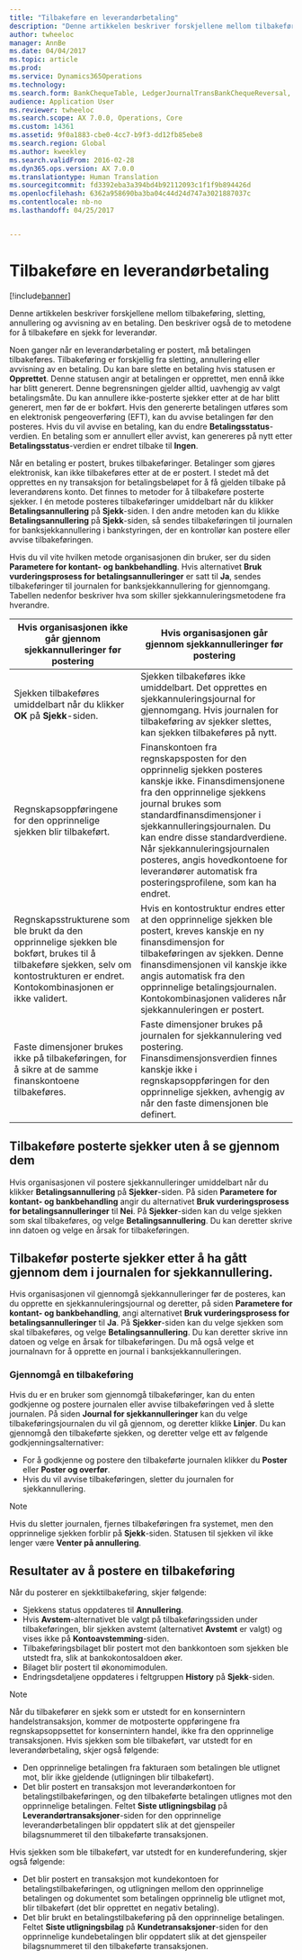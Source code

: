 ```yaml
---
title: "Tilbakeføre en leverandørbetaling"
description: "Denne artikkelen beskriver forskjellene mellom tilbakeføring, sletting, annullering og avvisning av en betaling. Den beskriver også de to metodene for å tilbakeføre en sjekk for leverandør."
author: twheeloc
manager: AnnBe
ms.date: 04/04/2017
ms.topic: article
ms.prod: 
ms.service: Dynamics365Operations
ms.technology: 
ms.search.form: BankChequeTable, LedgerJournalTransBankChequeReversal, LedgerJournalTransVendPaym
audience: Application User
ms.reviewer: twheeloc
ms.search.scope: AX 7.0.0, Operations, Core
ms.custom: 14361
ms.assetid: 9f0a1883-cbe0-4cc7-b9f3-dd12fb85ebe8
ms.search.region: Global
ms.author: kweekley
ms.search.validFrom: 2016-02-28
ms.dyn365.ops.version: AX 7.0.0
ms.translationtype: Human Translation
ms.sourcegitcommit: fd3392eba3a394bd4b92112093c1f1f9b894426d
ms.openlocfilehash: 6362a958690ba3ba04c44d24d747a3021887037c
ms.contentlocale: nb-no
ms.lasthandoff: 04/25/2017


---
```


# <a name="reverse-a-vendor-payment"></a>Tilbakeføre en leverandørbetaling

[!include[banner](../includes/banner.md)]


Denne artikkelen beskriver forskjellene mellom tilbakeføring, sletting, annullering og avvisning av en betaling. Den beskriver også de to metodene for å tilbakeføre en sjekk for leverandør. 

Noen ganger når en leverandørbetaling er postert, må betalingen tilbakeføres. Tilbakeføring er forskjellig fra sletting, annullering eller avvisning av en betaling. Du kan bare slette en betaling hvis statusen er **Opprettet**. Denne statusen angir at betalingen er opprettet, men ennå ikke har blitt generert. Denne begrensningen gjelder alltid, uavhengig av valgt betalingsmåte. Du kan annullere ikke-posterte sjekker etter at de har blitt generert, men før de er bokført. Hvis den genererte betalingen utføres som en elektronisk pengeoverføring (EFT), kan du avvise betalingen før den posteres. Hvis du vil avvise en betaling, kan du endre **Betalingsstatus**-verdien. En betaling som er annullert eller avvist, kan genereres på nytt etter **Betalingsstatus**-verdien er endret tilbake til **Ingen**. 

Når en betaling er postert, brukes tilbakeføringer. Betalinger som gjøres elektronisk, kan ikke tilbakeføres etter at de er postert. I stedet må det opprettes en ny transaksjon for betalingsbeløpet for å få gjelden tilbake på leverandørens konto. Det finnes to metoder for å tilbakeføre posterte sjekker. I én metode posteres tilbakeføringer umiddelbart når du klikker **Betalingsannullering** på **Sjekk**-siden. I den andre metoden kan du klikke **Betalingsannullering** på **Sjekk**-siden, så sendes tilbakeføringen til journalen for banksjekkannullering i bankstyringen, der en kontrollør kan postere eller avvise tilbakeføringen. 

Hvis du vil vite hvilken metode organisasjonen din bruker, ser du siden **Parametere for kontant- og bankbehandling**. Hvis alternativet **Bruk vurderingsprosess for betalingsannulleringer** er satt til **Ja**, sendes tilbakeføringer til journalen for banksjekkannullering for gjennomgang. Tabellen nedenfor beskriver hva som skiller sjekkannuleringsmetodene fra hverandre.

| Hvis organisasjonen ikke går gjennom sjekkannulleringer før postering                                                                                                                                  | Hvis organisasjonen går gjennom sjekkannulleringer før postering                                                                                                                                                                                                                                                                                                                                                                     |
|-----------------------------------------------------------------------------------------------------------------------------------------------------------------------------------------------------|---------------------------------------------------------------------------------------------------------------------------------------------------------------------------------------------------------------------------------------------------------------------------------------------------------------------------------------------------------------------------------------------------------------------------------|
| Sjekken tilbakeføres umiddelbart når du klikker **OK** på **Sjekk**-siden.                                                                                                                      | Sjekken tilbakeføres ikke umiddelbart. Det opprettes en sjekkannuleringsjournal for gjennomgang. Hvis journalen for tilbakeføring av sjekker slettes, kan sjekken tilbakeføres på nytt.                                                                                                                                                                                                                                                                |
| Regnskapsoppføringene for den opprinnelige sjekken blir tilbakeført.                                                                                                                                         | Finanskontoen fra regnskapsposten for den opprinnelig sjekken posteres kanskje ikke. Finansdimensjonene fra den opprinnelige sjekkens journal brukes som standardfinansdimensjoner i sjekkannulleringsjournalen. Du kan endre disse standardverdiene. Når sjekkannuleringsjournalen posteres, angis hovedkontoene for leverandører automatisk fra posteringsprofilene, som kan ha endret. |
| Regnskapsstrukturene som ble brukt da den opprinnelige sjekken ble bokført, brukes til å tilbakeføre sjekken, selv om kontostrukturen er endret. Kontokombinasjonen er ikke validert. | Hvis en kontostruktur endres etter at den opprinnelige sjekken ble postert, kreves kanskje en ny finansdimensjon for tilbakeføringen av sjekken. Denne finansdimensjonen vil kanskje ikke angis automatisk fra den opprinnelige betalingsjournalen. Kontokombinasjonen valideres når sjekkannuleringen er postert.                                                                                                        |
| Faste dimensjoner brukes ikke på tilbakeføringen, for å sikre at de samme finanskontoene tilbakeføres.                                                                                      | Faste dimensjoner brukes på journalen for sjekkannulering ved postering. Finansdimensjonsverdien finnes kanskje ikke i regnskapsoppføringen for den opprinnelige sjekken, avhengig av når den faste dimensjonen ble definert.                                                                                                                                                                                                     |

## <a name="reverse-posted-checks-without-reviewing-them"></a>Tilbakeføre posterte sjekker uten å se gjennom dem
Hvis organisasjonen vil postere sjekkannulleringer umiddelbart når du klikker **Betalingsannullering** på **Sjekker**-siden. På siden **Parametere for kontant- og bankbehandling** angir du alternativet **Bruk vurderingsprosess for betalingsannulleringer** til **Nei**. På **Sjekker**-siden kan du velge sjekken som skal tilbakeføres, og velge **Betalingsannullering**. Du kan deretter skrive inn datoen og velge en årsak for tilbakeføringen.

## <a name="reverse-posted-checks-after-they-are-reviewed-in-the-check-reversal-journal"></a>Tilbakefør posterte sjekker etter å ha gått gjennom dem i journalen for sjekkannullering.
Hvis organisasjonen vil gjennomgå sjekkannulleringer før de posteres, kan du opprette en sjekkannuleringsjournal og deretter, på siden **Parametere for kontant- og bankbehandling**, angi alternativet **Bruk vurderingsprosess for betalingsannulleringer** til **Ja**. På **Sjekker**-siden kan du velge sjekken som skal tilbakeføres, og velge **Betalingsannullering**. Du kan deretter skrive inn datoen og velge en årsak for tilbakeføringen. Du må også velge et journalnavn for å opprette en journal i banksjekkannulleringen.

### <a name="review-a-reversal"></a>Gjennomgå en tilbakeføring

Hvis du er en bruker som gjennomgå tilbakeføringer, kan du enten godkjenne og postere journalen eller avvise tilbakeføringen ved å slette journalen. På siden **Journal for sjekkannulleringer** kan du velge tilbakeføringsjournalen du vil gå gjennom, og deretter klikke **Linjer**. Du kan gjennomgå den tilbakeførte sjekken, og deretter velge ett av følgende godkjenningsalternativer:

-   For å godkjenne og postere den tilbakeførte journalen klikker du **Poster** eller **Poster og overfør**.
-   Hvis du vil avvise tilbakeføringen, sletter du journalen for sjekkannullering.

> [!NOTE]
> Hvis du sletter journalen, fjernes tilbakeføringen fra systemet, men den opprinnelige sjekken forblir på **Sjekk**-siden. Statusen til sjekken vil ikke lenger være **Venter på annullering**.

## <a name="results-of-posting-a-reversal"></a>Resultater av å postere en tilbakeføring
Når du posterer en sjekktilbakeføring, skjer følgende:

-   Sjekkens status oppdateres til **Annullering**.
-   Hvis **Avstem**-alternativet ble valgt på tilbakeføringssiden under tilbakeføringen, blir sjekken avstemt (alternativet **Avstemt** er valgt) og vises ikke på **Kontoavstemming**-siden.
-   Tilbakeføringsbilaget blir postert mot den bankkontoen som sjekken ble utstedt fra, slik at bankokontosaldoen øker.
-   Bilaget blir postert til økonomimodulen.
-   Endringsdetaljene oppdateres i feltgruppen **History** på **Sjekk**-siden.

> [!NOTE] 
> Når du tilbakefører en sjekk som er utstedt for en konsernintern handelstransaksjon, kommer de motposterte oppføringene fra regnskapsoppsettet for konsernintern handel, ikke fra den opprinnelige transaksjonen. Hvis sjekken som ble tilbakeført, var utstedt for en leverandørbetaling, skjer også følgende:

-   Den opprinnelige betalingen fra fakturaen som betalingen ble utlignet mot, blir ikke gjeldende (utligningen blir tilbakeført).
-   Det blir postert en transaksjon mot leverandørkontoen for betalingstilbakeføringen, og den tilbakeførte betalingen utlignes mot den opprinnelige betalingen. Feltet **Siste utligningsbilag** på **Leverandørtransaksjoner**-siden for den opprinnelige leverandørbetalingen blir oppdatert slik at det gjenspeiler bilagsnummeret til den tilbakeførte transaksjonen.

Hvis sjekken som ble tilbakeført, var utstedt for en kunderefundering, skjer også følgende:

-   Det blir postert en transaksjon mot kundekontoen for betalingstilbakeføringen, og utligningen mellom den opprinnelige betalingen og dokumentet som betalingen opprinnelig ble utlignet mot, blir tilbakeført (det blir opprettet en negativ betaling).
-   Det blir brukt en betalingstilbakeføring på den opprinnelige betalingen. Feltet **Siste utligningsbilag** på **Kundetransaksjoner**-siden for den opprinnelige kundebetalingen blir oppdatert slik at det gjenspeiler bilagsnummeret til den tilbakeførte transaksjonen.





